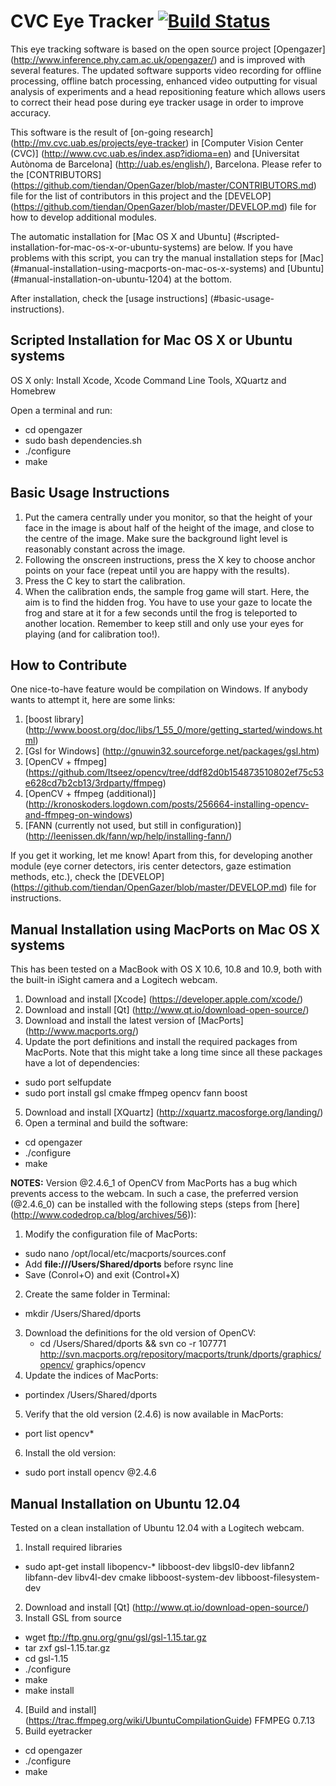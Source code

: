 CVC Eye Tracker [![Build Status](https://travis-ci.org/tiendan/OpenGazer.svg?branch=master)](https://travis-ci.org/tiendan/OpenGazer)
===========================
This eye tracking software is based on the open source project [Opengazer] (http://www.inference.phy.cam.ac.uk/opengazer/)
and is improved with several features. The updated software supports video recording
for offline processing, offline batch processing, enhanced video outputting for visual
analysis of experiments and a head repositioning feature which allows users to correct
their head pose during eye tracker usage in order to improve accuracy.

This software is the result of [on-going research] (http://mv.cvc.uab.es/projects/eye-tracker) in [Computer Vision Center (CVC)] (http://www.cvc.uab.es/index.asp?idioma=en) and 
[Universitat Autònoma de Barcelona] (http://uab.es/english/), Barcelona. Please refer to the [CONTRIBUTORS] (https://github.com/tiendan/OpenGazer/blob/master/CONTRIBUTORS.md) file for the list of contributors in this project and the [DEVELOP] (https://github.com/tiendan/OpenGazer/blob/master/DEVELOP.md) file for how to develop additional modules.

The automatic installation for [Mac OS X and Ubuntu] (#scripted-installation-for-mac-os-x-or-ubuntu-systems) are below. If you have problems with this script, you can try the manual installation steps for [Mac] (#manual-installation-using-macports-on-mac-os-x-systems) and [Ubuntu] (#manual-installation-on-ubuntu-1204) at the bottom.

After installation, check the [usage instructions] (#basic-usage-instructions).

Scripted Installation for Mac OS X or Ubuntu systems
-----

OS X only: Install Xcode, Xcode Command Line Tools, XQuartz and Homebrew

Open a terminal and run:
  - cd opengazer
  - sudo bash dependencies.sh
  - ./configure
  - make

Basic Usage Instructions
------------
1. Put the camera centrally under you monitor, so that the height of your face in the image is about half of the height of the image, and close to the centre of the image.  Make sure the background light level is reasonably constant across the image.
2. Following the onscreen instructions, press the X key to choose anchor points on your face (repeat until you are happy with the results).
3. Press the C key to start the calibration.
4. When the calibration ends, the sample frog game will start. Here, the aim is to find the hidden frog. You have to use your gaze to locate the frog and stare at it for a few seconds until the frog is teleported to another location. Remember to keep still and only use your eyes for playing (and for calibration too!).

How to Contribute
------------
One nice-to-have feature would be compilation on Windows. If anybody wants to attempt it, here are some links:

1. [boost library] (http://www.boost.org/doc/libs/1_55_0/more/getting_started/windows.html)
2. [Gsl for Windows] (http://gnuwin32.sourceforge.net/packages/gsl.htm)
3. [OpenCV + ffmpeg] (https://github.com/Itseez/opencv/tree/ddf82d0b154873510802ef75c53e628cd7b2cb13/3rdparty/ffmpeg)
4. [OpenCV + ffmpeg (additional)] (http://kronoskoders.logdown.com/posts/256664-installing-opencv-and-ffmpeg-on-windows)
5. [FANN (currently not used, but still in configuration)] (http://leenissen.dk/fann/wp/help/installing-fann/)

If you get it working, let me know! Apart from this, for developing another module (eye corner detectors, iris center detectors, gaze estimation methods, etc.), check the [DEVELOP] (https://github.com/tiendan/OpenGazer/blob/master/DEVELOP.md) file for instructions.

Manual Installation using MacPorts on Mac OS X systems
-----------------------------------------------
This has been tested on a MacBook with OS X 10.6, 10.8 and 10.9, both with the built-in 
iSight camera and a Logitech webcam.

1. Download and install [Xcode] (https://developer.apple.com/xcode/)
2. Download and install [Qt] (http://www.qt.io/download-open-source/)
3. Download and install the latest version of [MacPorts] (http://www.macports.org/)
4. Update the port definitions and install the required packages from MacPorts. Note that this
might take a long time since all these packages have a lot of dependencies:
  - sudo port selfupdate
  - sudo port install gsl cmake ffmpeg opencv fann boost
5. Download and install [XQuartz] (http://xquartz.macosforge.org/landing/)
6. Open a terminal and build the software:
  - cd opengazer
  - ./configure
  - make

**NOTES:** Version @2.4.6_1 of OpenCV from MacPorts has a bug which prevents access to the webcam. In such a
case, the preferred version (@2.4.6_0) can be installed with the following steps (steps from [here] (http://www.codedrop.ca/blog/archives/56)):

1. Modify the configuration file of MacPorts:
  - sudo nano /opt/local/etc/macports/sources.conf
  - Add **file:///Users/Shared/dports** before rsync line
  - Save (Conrol+O) and exit (Control+X)
2. Create the same folder in Terminal:
  - mkdir /Users/Shared/dports
3. Download the definitions for the old version of OpenCV:
   - cd /Users/Shared/dports && svn co -r 107771 http://svn.macports.org/repository/macports/trunk/dports/graphics/opencv/ graphics/opencv
4. Update the indices of MacPorts:
  - portindex /Users/Shared/dports
5. Verify that the old version (2.4.6) is now available in MacPorts:
  - port list opencv*
6. Install the old version:
  - sudo port install opencv @2.4.6

Manual Installation on Ubuntu 12.04
-------------------------------
Tested on a clean installation of Ubuntu 12.04 with a Logitech webcam.

1. Install required libraries
  - sudo apt-get install libopencv-* libboost-dev libgsl0-dev libfann2 libfann-dev libv4l-dev cmake libboost-system-dev libboost-filesystem-dev
2. Download and install [Qt] (http://www.qt.io/download-open-source/)
3. Install GSL from source
  - wget ftp://ftp.gnu.org/gnu/gsl/gsl-1.15.tar.gz
  - tar zxf gsl-1.15.tar.gz
  - cd gsl-1.15
  - ./configure
  - make
  - make install
4. [Build and install] (https://trac.ffmpeg.org/wiki/UbuntuCompilationGuide) FFMPEG 0.7.13
5. Build eyetracker
  - cd opengazer
  - ./configure
  - make